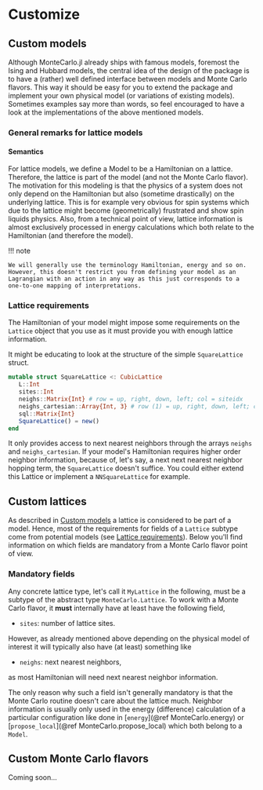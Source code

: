 # Customize

## Custom models

Although MonteCarlo.jl already ships with famous models, foremost the Ising and Hubbard models, the central idea of the design of the package is to have a (rather) well defined interface between models and Monte Carlo flavors. This way it should be easy for you to extend the package and implement your own physical model (or variations of existing models). Sometimes examples say more than words, so feel encouraged to have a look at the implementations of the above mentioned models.

### General remarks for lattice models

#### Semantics

For lattice models, we define a Model to be a Hamiltonian on a lattice. Therefore, the lattice is part of the model (and not the Monte Carlo flavor). The motivation for this modeling is that the physics of a system does not only depend on the Hamiltonian but also (sometime drastically) on the underlying lattice. This is for example very obvious for spin systems which due to the lattice might become (geometrically) frustrated and show spin liquids physics. Also, from a technical point of view, lattice information is almost exclusively processed in energy calculations which both relate to the Hamiltonian (and therefore the model).

!!! note

    We will generally use the terminology Hamiltonian, energy and so on. However, this doesn't restrict you from defining your model as an Lagrangian with an action in any way as this just corresponds to a one-to-one mapping of interpretations.

### Lattice requirements

The Hamiltonian of your model might impose some requirements on the `Lattice` object that you use as it must provide you with enough lattice information.

It might be educating to look at the structure of the simple `SquareLattice` struct.

```julia
mutable struct SquareLattice <: CubicLattice
   L::Int
   sites::Int
   neighs::Matrix{Int} # row = up, right, down, left; col = siteidx
   neighs_cartesian::Array{Int, 3} # row (1) = up, right, down, left; cols (2,3) = cartesian siteidx
   sql::Matrix{Int}
   SquareLattice() = new()
end
```

It only provides access to next nearest neighbors through the arrays `neighs` and `neighs_cartesian`. If your model's Hamiltonian requires higher order neighbor information, because of, let's say, a next next nearest neighbor hopping term, the `SquareLattice` doesn't suffice. You could either extend this Lattice or implement a `NNSquareLattice` for example.

## Custom lattices

As described in [Custom models](@ref) a lattice is considered to be part of a model. Hence, most of the requirements for fields of a `Lattice` subtype come from potential models (see [Lattice requirements](@ref)). Below you'll find information on which fields are mandatory from a Monte Carlo flavor point of view.

### Mandatory fields

Any concrete lattice type, let's call it `MyLattice` in the following, must be a subtype of the abstract type `MonteCarlo.Lattice`. To work with a Monte Carlo flavor, it **must** internally have at least have the following field,

 * `sites`: number of lattice sites.

However, as already mentioned above depending on the physical model of interest it will typically also have (at least) something like

 * `neighs`: next nearest neighbors,

 as most Hamiltonian will need next nearest neighbor information.

The only reason why such a field isn't generally mandatory is that the Monte Carlo routine doesn't care about the lattice much. Neighbor information is usually only used in the energy (difference) calculation of a particular configuration like done in [`energy`](@ref MonteCarlo.energy) or [`propose_local`](@ref MonteCarlo.propose_local) which both belong to a `Model`.

## Custom Monte Carlo flavors

Coming soon...
